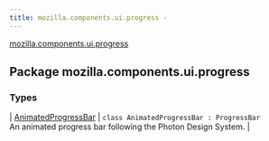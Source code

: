 ```yaml
---
title: mozilla.components.ui.progress - 
---
```


[mozilla.components.ui.progress](./index.html)

## Package mozilla.components.ui.progress

### Types

| [AnimatedProgressBar](-animated-progress-bar/index.html) | `class AnimatedProgressBar : ProgressBar`<br>An animated progress bar following the Photon Design System. |

